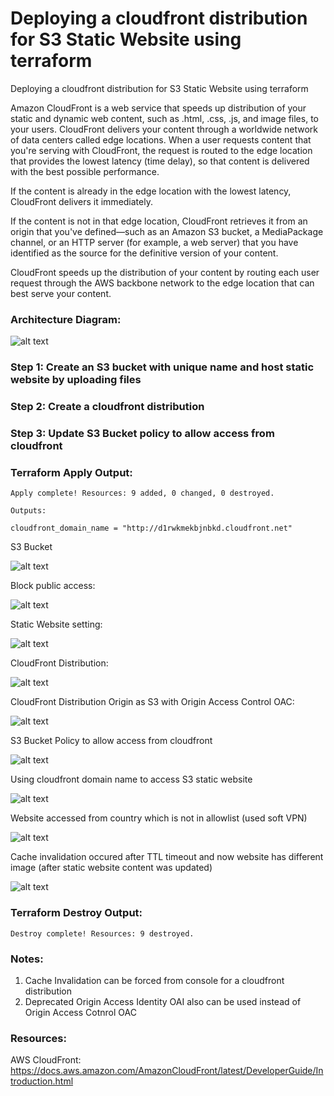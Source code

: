 # Deploying a cloudfront distribution for S3 Static Website using terraform
Deploying a cloudfront distribution for S3 Static Website using terraform

Amazon CloudFront is a web service that speeds up distribution of your static and dynamic web content, such as .html, .css, .js, and image files, to your users. CloudFront delivers your content through a worldwide network of data centers called edge locations. When a user requests content that you're serving with CloudFront, the request is routed to the edge location that provides the lowest latency (time delay), so that content is delivered with the best possible performance.

If the content is already in the edge location with the lowest latency, CloudFront delivers it immediately.

If the content is not in that edge location, CloudFront retrieves it from an origin that you've defined—such as an Amazon S3 bucket, a MediaPackage channel, or an HTTP server (for example, a web server) that you have identified as the source for the definitive version of your content.

CloudFront speeds up the distribution of your content by routing each user request through the AWS backbone network to the edge location that can best serve your content.

### Architecture Diagram:

![alt text](/images/diagram.png)

### Step 1: Create an S3 bucket with unique name and host static website by uploading files

### Step 2: Create a cloudfront distribution 

### Step 3: Update S3 Bucket policy to allow access from cloudfront 

### Terraform Apply Output:
```
Apply complete! Resources: 9 added, 0 changed, 0 destroyed.

Outputs:

cloudfront_domain_name = "http://d1rwkmekbjnbkd.cloudfront.net"
```

S3 Bucket

![alt text](/images/s3bucket.png)

Block public access:

![alt text](/images/s3blockpublicaccess.png)

Static Website setting:

![alt text](/images/s3staticweb.png)

CloudFront Distribution:

![alt text](/images/cfdist.png)

CloudFront Distribution Origin as S3 with Origin Access Control OAC:

![alt text](/images/s3oac.png)

S3 Bucket Policy to allow access from cloudfront 

![alt text](/images/s3policy.png)

Using cloudfront domain name to access S3 static website

![alt text](/images/website1.png)

Website accessed from country which is not in allowlist (used soft VPN)

![alt text](/images/website2.png)

Cache invalidation occured after TTL timeout and now website has different image (after static website content was updated)

![alt text](/images/website3.png)

### Terraform Destroy Output:
```
Destroy complete! Resources: 9 destroyed.
```

### Notes:
1. Cache Invalidation can be forced from console for a cloudfront distribution
2. Deprecated Origin Access Identity OAI also can be used instead of Origin Access Cotnrol OAC

### Resources:

AWS CloudFront: https://docs.aws.amazon.com/AmazonCloudFront/latest/DeveloperGuide/Introduction.html
